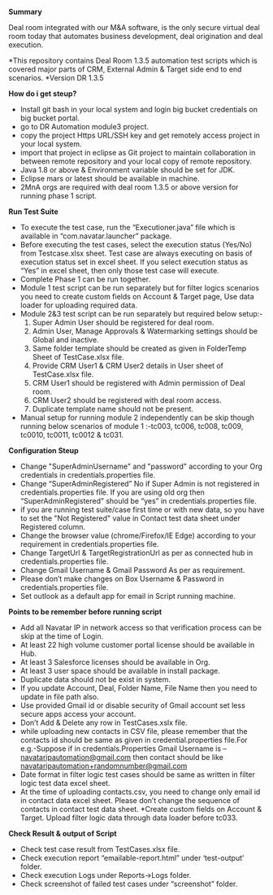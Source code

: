 ﻿**Summary**

Deal room integrated with our M&A software, is the only secure virtual deal room today that automates business development, deal origination and deal execution.

*This repository contains Deal Room 1.3.5 automation test scripts which is covered major parts of CRM, External Admin & Target side end to end scenarios.
*Version DR 1.3.5



**How do i get steup?**

* Install git bash in your local system and login big bucket credentials on big bucket portal.
* go to DR Automation module3 project.
* copy the project Https URL/SSH key and get remotely access project in your local system.  
* import that project in eclipse as Git project to maintain collaboration in between remote repository and your local copy of remote repository.
* Java 1.8 or above & Environment variable should be set for JDK.
* Eclipse mars or latest should be available in machine.
* 2MnA orgs are required with deal room 1.3.5 or above version for running phase 1 script.


**Run Test Suite**


* To execute the test case, run the “Executioner.java” file which is available in “com.navatar.launcher” package.
* Before executing the test cases, select the execution status (Yes/No) from Testcase.xlsx sheet. Test case are always executing on basis of execution status set in excel sheet. If you select execution status as “Yes” in excel sheet, then only those test case will execute.
* Complete Phase 1 can be run together.
* Module 1 test script can be run separately but for filter logics scenarios you need to create custom fields on Account & Target page, Use data loader for uploading required data.
* Module 2&3 test script can be run separately but required below setup:-
     1. Super Admin User should be registered for deal room.
     2. Admin User, Manage Approvals & Watermarking settings should be Global and inactive.                            
     3. Same folder template should be created as given in FolderTemp Sheet of TestCase.xlsx file.   
	 4. Provide CRM User1 & CRM User2 details in User sheet of TestCase.xlsx file. 
     5. CRM User1 should be registered with Admin permission of Deal room.
     6. CRM User2 should be registered with deal room access.
	 7. Duplicate template name should not be present.
* Manual setup for running module 2 independently can be skip though running below scenarios of module 1 :-tc003, tc006, tc008, tc009, tc0010, tc0011, tc0012 & tc031.



**Configuration Steup**


* Change "SuperAdminUsername" and "password" according to your Org credentials in credentials.properties file.
* Change “SuperAdminRegistered” No if Super Admin is not registered in credentials.properties file. If you are using old org then “SuperAdminRegistered” should be “yes” in credentials.properties file.
* if you are running test suite/case first time or with new data, so you have to set the "Not Registered" value in Contact test data sheet under Registered column.
* Change the browser value (chrome/Firefox/IE Edge) according to your requirement in credentials.properties file.
* Change TargetUrl & TargetRegistrationUrl as per as connected hub in credentials.properties file.
* Change Gmail Username & Gmail Password As per as requirement. 
* Please don’t make changes on Box Username & Password in credentials.properties file.
* Set outlook as a default app for email in Script running machine.




**Points to be remember before running script**

* Add all Navatar IP in network access so that verification process can be skip at the time of Login.
* At least 22 high volume customer portal license should be available in Hub.
* At least 3 Salesforce licenses should be available in Org.
* At least 3 user space should be available in install package.
* Duplicate data should not be exist in system.
* If you update Account, Deal, Folder Name, File Name then you need to update in file path also.
* Use provided Gmail id or disable security of Gmail account set less secure apps access your account.
* Don’t Add & Delete any row in TestCases.xslx file.
* while uploading new contacts in CSV file, please remember that the contacts id should be same as given in credential.properties file.For e.g.-Suppose if in credentials.Properties Gmail Username is –navataripautomation@gmail.com then contact should be like navataripautomation+randomnumber@gmail.com
* Date format in filter logic test cases should be same as written in filter logic test data excel sheet.
* At the time of uploading contacts.csv, you need to change only email id in contact data excel sheet. Please don’t change the sequence of contacts in contact test data sheet.
*Create custom fields on Account & Target. Upload filter logic data through data loader before tc033. 




**Check Result & output of Script**

* Check test case result from TestCases.xlsx file.
* Check execution report “emailable-report.html” under ‘test-output’ folder.
* Check execution Logs under Reports->Logs folder.
* Check screenshot of failed test cases under “screenshot” folder.  





